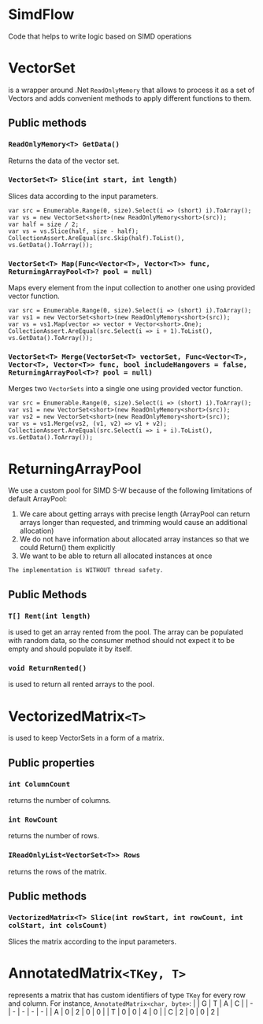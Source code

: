 # SimdFlow
Code that helps to write logic based on SIMD operations

# VectorSet
is a wrapper around .Net `ReadOnlyMemory` that allows to process it as a set of Vectors and adds convenient methods to apply different functions to them.

## Public methods

### `ReadOnlyMemory<T> GetData()`
Returns the  data of the vector set.

### `VectorSet<T> Slice(int start, int length)`
Slices data according to the input parameters.

    var src = Enumerable.Range(0, size).Select(i => (short) i).ToArray();
    var vs = new VectorSet<short>(new ReadOnlyMemory<short>(src));
    var half = size / 2;
    var vs = vs.Slice(half, size - half);
    CollectionAssert.AreEqual(src.Skip(half).ToList(), vs.GetData().ToArray());


### `VectorSet<T> Map(Func<Vector<T>, Vector<T>> func, ReturningArrayPool<T>? pool = null)`

Maps every element from the input collection to another one using provided vector function.

    var src = Enumerable.Range(0, size).Select(i => (short) i).ToArray();
    var vs1 = new VectorSet<short>(new ReadOnlyMemory<short>(src));
    var vs = vs1.Map(vector => vector + Vector<short>.One);
    CollectionAssert.AreEqual(src.Select(i => i + 1).ToList(), vs.GetData().ToArray());


### `VectorSet<T> Merge(VectorSet<T> vectorSet, Func<Vector<T>, Vector<T>, Vector<T>> func, bool includeHangovers = false, ReturningArrayPool<T>? pool = null)`
Merges two `VectorSets` into a single one using provided vector function.

    var src = Enumerable.Range(0, size).Select(i => (short) i).ToArray();
    var vs1 = new VectorSet<short>(new ReadOnlyMemory<short>(src));
    var vs2 = new VectorSet<short>(new ReadOnlyMemory<short>(src));
    var vs = vs1.Merge(vs2, (v1, v2) => v1 + v2);
    CollectionAssert.AreEqual(src.Select(i => i + i).ToList(), vs.GetData().ToArray());

# ReturningArrayPool
We use a custom pool for SIMD S-W because of the following limitations of default ArrayPool:
1. We care about getting arrays with precise length (ArrayPool can return arrays longer than requested, and trimming would cause an additional allocation)
1. We do not have information about allocated array instances so that we could Return() them explicitly
1. We want to be able to return all allocated instances at once

`The implementation is WITHOUT thread safety.`
## Public Methods
### `T[] Rent(int length)`
is used to get an array rented from the pool. The array can be populated with random data, so the consumer method should not expect it to be empty and should populate it by itself.

### `void ReturnRented()`
is used to return all rented arrays to the pool.

# VectorizedMatrix`<T>`
is used to keep VectorSets in a form of a matrix.

## Public properties
### `int ColumnCount`
returns the number of columns.
### `int RowCount`
returns the number of rows.
### `IReadOnlyList<VectorSet<T>> Rows`
returns the  rows of the matrix.

## Public methods
### `VectorizedMatrix<T> Slice(int rowStart, int rowCount, int colStart, int colsCount)`
Slices the matrix according to the input parameters.

# AnnotatedMatrix`<TKey, T>`
represents a matrix that has custom identifiers of type `TKey` for every row and column.
For instance, `AnnotatedMatrix<char, byte>`:
|   | G | T | A | C |
| - | - | - | - | - |
| A | 0 | 2 | 0 | 0 |
| T | 0 | 0 | 4 | 0 |
| C | 2 | 0 | 0 | 2 |